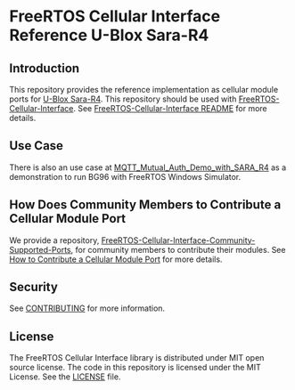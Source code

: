 # FreeRTOS Cellular Interface Reference U-Blox Sara-R4

## Introduction

This repository provides the reference implementation as cellular module ports for [U-Blox Sara-R4](https://www.u-blox.com/en/product/sara-r4-series). This repository should be used with [FreeRTOS-Cellular-Interface](https://github.com/FreeRTOS/FreeRTOS-Cellular-Interface). See [FreeRTOS-Cellular-Interface README](https://github.com/FreeRTOS/FreeRTOS-Cellular-Interface/blob/main/README.md) for more details.

## Use Case

There is also an use case at [MQTT_Mutual_Auth_Demo_with_SARA_R4](https://github.com/FreeRTOS/FreeRTOS/tree/main/FreeRTOS-Plus/Demo/FreeRTOS_Cellular_Interface_Windows_Simulator/MQTT_Mutual_Auth_Demo_with_SARA_R4) as a demonstration to run BG96 with FreeRTOS Windows Simulator.

## How Does Community Members to Contribute a Cellular Module Port

We provide a repository, [FreeRTOS-Cellular-Interface-Community-Supported-Ports](https://github.com/FreeRTOS/FreeRTOS-Cellular-Interface-Community-Supported-Ports), for community members to contribute their modules. See [How to Contribute a Cellular Module Port](https://github.com/FreeRTOS/FreeRTOS-Cellular-Interface-Community-Supported-Ports#how-to-contribute-a-cellular-module-port) for more details.

## Security

See [CONTRIBUTING](CONTRIBUTING.md#security-issue-notifications) for more information.

## License

The FreeRTOS Cellular Interface library is distributed under MIT open source license. The code in this repository is licensed under the MIT License. See the [LICENSE](LICENSE) file.
